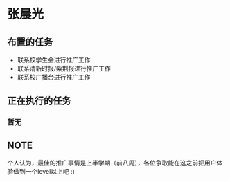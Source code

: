 # 张晨光 #



## 布置的任务 ##
  * 联系校学生会进行推广工作
  * 联系清新时报/紫荆报进行推广工作
  * 联系校广播台进行推广工作

## 正在执行的任务 ##
### 暂无 ###

## NOTE ##
个人认为，最佳的推广事情是上半学期（前八周），各位争取能在这之前把用户体验做到一个level以上吧 :)